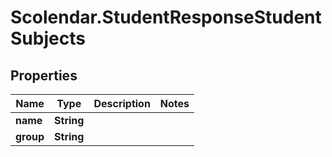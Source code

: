 # Scolendar.StudentResponseStudentSubjects

## Properties
Name | Type | Description | Notes
------------ | ------------- | ------------- | -------------
**name** | **String** |  | 
**group** | **String** |  | 


